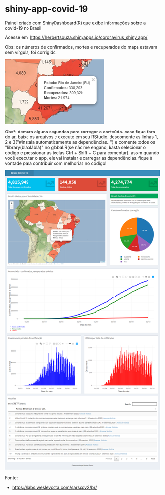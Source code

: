 # shiny-app-covid-19

 Painel criado com ShinyDashboard(R) que exibe informações sobre a covid-19 no Brasil
 
 Acesse em: https://herbertsouza.shinyapps.io/coronavirus_shiny_app/

Obs: os números de confirmados, mortes e recuperados do mapa estavam sem vírgula, foi corrigido.

<img src="https://github.com/herbertizidro/coronavirus_shiny_app/blob/master/numeros_mapa.jpg">

Obs²: demora alguns segundos para carregar o conteúdo. caso fique fora do ar, baixe os arquivos e execute em seu RStudio. descomente as linhas 1, 2 e 3("#instala automaticamente as dependências...")
e comente todos os "library(blábláblá)" no global.R(se não me engano, basta selecionar o código e pressionar as teclas Ctrl + Shift + C para comentar). assim quando você executar o app, ele vai instalar e carregar as dependências. fique à vontade para contribuir
com melhorias no código!

<img src="https://github.com/herbertizidro/coronavirus_shiny_app/blob/master/screenshot01.10.2020.png">

Fonte:

 - https://labs.wesleycota.com/sarscov2/br/

